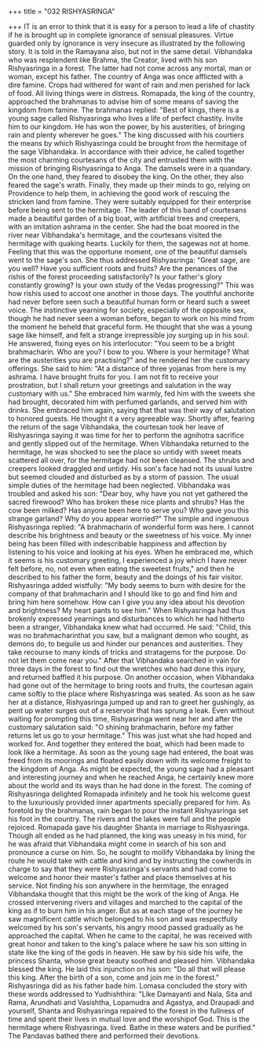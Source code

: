 +++
title = "032 RISHYASRINGA"

+++
IT is an error to think that it is easy for a
person to lead a life of chastity if he is
brought up in complete ignorance of
sensual pleasures. Virtue guarded only by
ignorance is very insecure as illustrated by
the following story. It is told in the
Ramayana also, but not in the same detail.
Vibhandaka who was resplendent like
Brahma, the Creator, lived with his son
Rishyasringa in a forest. The latter had not
come across any mortal, man or woman,
except his father.
The country of Anga was once afflicted
with a dire famine. Crops had withered for
want of rain and men perished for lack of
food. All living things were in distress.
Romapada, the king of the country,
approached the brahmanas to advise him
of some means of saving the kingdom
from famine.
The brahmanas replied: "Best of kings,
there is a young sage called Rishyasringa
who lives a life of perfect chastity. Invite
him to our kingdom. He has won the
power, by his austerities, of bringing rain
and plenty wherever he goes."
The king discussed with his courtiers the
means by which Rishyasringa could be
brought from the hermitage of the sage
Vibhandaka. In accordance with their
advice, he called together the most
charming courtesans of the city and
entrusted them with the mission of
bringing Rishyasringa to Anga.
The damsels were in a quandary. On the
one hand, they feared to disobey the king.
On the other, they also feared the sage's
wrath. Finally, they made up their minds
to go, relying on Providence to help them,
in achieving the good work of rescuing
the stricken land from famine.
They were suitably equipped for their
enterprise before being sent to the
hermitage. The leader of this band of
courtesans made a beautiful garden of a
big boat, with artificial trees and creepers,
with an imitation ashrama in the center.
She had the boat moored in the river near
Vibhandaka's
hermitage,
and
the
courtesans visited the hermitage with
quaking hearts. Luckily for them, the sagewas not at home. Feeling that this was the
opportune moment, one of the beautiful
damsels went to the sage's son.
She thus addressed Rishyasringa: "Great
sage, are you well? Have you sufficient
roots and fruits? Are the penances of the
rishis
of
the
forest
proceeding
satisfactorily? Is your father's glory
constantly growing? Is your own study of
the Vedas progressing?" This was how
rishis used to accost one another in those
days.
The youthful anchorite had never before
seen such a beautiful human form or heard
such a sweet voice.
The instinctive yearning for society,
especially of the opposite sex, though he
had never seen a woman before, began to
work on his mind from the moment he
beheld that graceful form.
He thought that she was a young sage like
himself, and felt a strange irrepressible joy
surging up in his soul. He answered,
fixing eyes on his interlocutor:
"You seem to be a bright brahmacharin.
Who are you? I bow to you. Where is
your hermitage? What are the austerities
you are practising?" and he rendered her
the customary offerings.
She said to him: "At a distance of three
yojanas from here is my ashrama. I have
brought fruits for you. I am not fit to
receive your prostration, but I shall return
your greetings and salutation in the way
customary with us." She embraced him
warmly, fed him with the sweets she had
brought, decorated him with perfumed
garlands, and served him with drinks.
She embraced him again, saying that that
was their way of salutation to honored
guests. He thought it a very agreeable
way.
Shortly after, fearing the return of the sage
Vibhandaka, the courtesan took her leave
of Rishyasringa saying it was time for her
to perform the agnihotra sacrifice and
gently slipped out of the hermitage.
When Vibhandaka returned to the
hermitage, he was shocked to see the
place so untidy with sweet meats scattered
all over, for the hermitage had not been
cleansed. The shrubs and creepers looked
draggled and untidy.
His son's face had not its usual lustre but
seemed clouded and disturbed as by a
storm of passion. The usual simple duties
of the hermitage had been neglected.
Vibhandaka was troubled and asked his
son: "Dear boy, why have you not yet
gathered the sacred firewood? Who has
broken these nice plants and shrubs? Has
the cow been milked? Has anyone been
here to serve you? Who gave you this
strange garland? Why do you appear
worried?"
The simple and ingenuous Rishyasringa
replied: "A brahmacharin of wonderful
form was here. I cannot describe his
brightness and beauty or the sweetness of
his voice. My inner being has been filled
with indescribable happiness and affection
by listening to his voice and looking at his
eyes. When he embraced me, which it
seems is his customary greeting, I
experienced a joy which I have never felt
before, no, not even when eating the
sweetest fruits," and then he described to
his father the form, beauty and the doings
of his fair visitor.
Rishyasringa added wistfully: "My body
seems to burn with desire for the company
of that brahmacharin and I should like to
go and find him and bring him here
somehow. How can I give you any idea
about his devotion and brightness? My
heart pants to see him."
When Rishyasringa had thus brokenly
expressed yearnings and disturbances to
which he had hitherto been a stranger,
Vibhandaka knew what had occurred. He
said: "Child, this was no brahmacharinthat you saw, but a malignant demon who
sought, as demons do, to beguile us and
hinder our penances and austerities. They
take recourse to many kinds of tricks and
stratagems for the purpose. Do not let
them come near you."
After that Vibhandaka searched in vain
for three days in the forest to find out the
wretches who had done this injury, and
returned baffled it his purpose.
On another occasion, when Vibhandaka
had gone out of the hermitage to bring
roots and fruits, the courtesan again came
softly to the place where Rishyasringa
was seated. As soon as he saw her at a
distance, Rishyasringa jumped up and ran
to greet her gushingly, as pent up water
surges out of a reservoir that has sprung a
leak.
Even without waiting for prompting this
time, Rishyasringa went near her and after
the customary salutation said: "O shining
brahmacharin, before my father returns let
us go to your hermitage."
This was just what she had hoped and
worked for. And together they entered the
boat, which had been made to look like a
hermitage. As soon as the young sage had
entered, the boat was freed from its
moorings and floated easily down with its
welcome freight to the kingdom of Anga.
As might be expected, the young sage had
a pleasant and interesting journey and
when he reached Anga, he certainly knew
more about the world and its ways than he
had done in the forest.
The coming of Rishyasringa delighted
Romapada infinitely and he took his
welcome guest to the luxuriously provided
inner apartments specially prepared for
him.
As foretold by the brahmanas, rain began
to pour the instant Rishyasringa set his
foot in the country. The rivers and the
lakes were full and the people rejoiced.
Romapada gave his daughter Shanta in
marriage to Rishyasringa.
Though all ended as he had planned, the
king was uneasy in his mind, for he was
afraid that Vibhandaka might come in
search of his son and pronounce a curse
on him.
So, he sought to mollify Vibhandaka by
lining the route he would take with cattle
and kind and by instructing the cowherds
in charge to say that they were
Rishyasringa's servants and had come to
welcome and honor their master's father
and place themselves at his service.
Not finding his son anywhere in the
hermitage, the enraged Vibhandaka
thought that this might be the work of the
king of Anga.
He crossed intervening rivers and villages
and marched to the capital of the king as if
to burn him in his anger. But as at each
stage of the journey he saw magnificent
cattle which belonged to his son and was
respectfully welcomed by his son's
servants, his angry mood passed gradually
as he approached the capital.
When he came to the capital, he was
received with great honor and taken to the
king's palace where he saw his son sitting
in state like the king of the gods in
heaven. He saw by his side his wife, the
princess Shanta, whose great beauty
soothed and pleased him.
Vibhandaka blessed the king. He laid this
injunction on his son: "Do all that will
please this king. After the birth of a son,
come and join me in the forest."
Rishyasringa did as his father bade him.
Lomasa concluded the story with these
words addressed to Yudhishthira: "Like
Damayanti and Nala, Sita and Rama,
Arundhati and Vasishtha, Lopamudra and
Agastya, and Draupadi and yourself,
Shanta and Rishyasringa repaired to the
forest in the fullness of time and spent
their lives in mutual love and the worshipof God. This is the hermitage where
Rishyasringa. lived. Bathe in these waters
and be purified." The Pandavas bathed
there and performed their devotions.